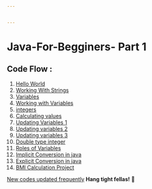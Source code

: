 ```yaml
---


---
```


<h1 id="Java_for_begginers-"> Java-For-Begginers- Part 1 </h1>
<h2 id="code-flow-">
 Code Flow :</h2>
<ol>
<li><a href="/Java-1/Hello_world/Strings.java">Hello World</a></li>
<li><a href="/Java-1/string_concatenation/string_concatenation.java">Working With Strings</a></li>
<li><a href="/Java-1/variables/variables.java">Variables</a></li>
<li><a href="/Java-1/using_variables/using_variables.java">Working with Variables</a></li>
<li><a href="/Java-1/integers/integers.java">integers</a></li>
<li><a href="/Java-1/calculations/calculations.java">Calculating values </a></li>
<li><a href="/Java-1/updating_variables1/updating_variables1.java">Updating Variables 1 </a></li>
<li><a href="/Java-1/updating_variables2/updating_variables2.java">Updating variables 2 </a></li>
<li><a href="/Java-1/updating_variables3/updating_variables3.java">Updating variables 3 </a></li>
<li><a href="/Java-1/doubles/doubles.java">Double type integer </a></li>
<li><a href="/Java-1/roles_of_variables/roles_of_variables.java">Roles of Variables </a></li>
<li><a href="/Java-1/implicit_conversion/implicit_conversion.java"> Implicit Conversion in java </a></li>
<li><a href="/Java-1/explicit_conversion/explicit_conversion.java"> Explicit Conversion in java </a></li>
<li><a href="/Java-1/BMI_CALCULATION/bmi_calculation.java"> BMI Calculation Project </a></li>
</ol><p><a href="(https://github.com/jainal09/Java_For_Begginers/graphs/code-frequency"> New codes updated frequently</a> <strong>Hang tight fellas!</strong> 🤞</p>
 

